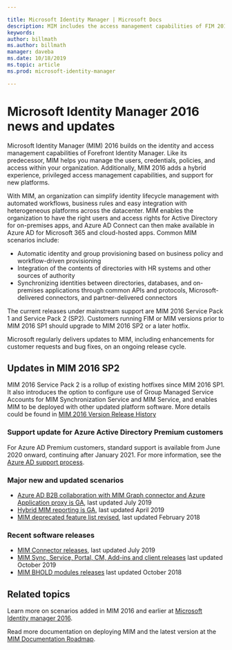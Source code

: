 ```yaml
---

title: Microsoft Identity Manager | Microsoft Docs
description: MIM includes the access management capabilities of FIM 2010 and helps you manage users, credentials, policies, and access within your organization.
keywords:
author: billmath
ms.author: billmath
manager: daveba
ms.date: 10/18/2019
ms.topic: article
ms.prod: microsoft-identity-manager

---
```


# Microsoft Identity Manager 2016 news and updates

Microsoft Identity Manager (MIM) 2016 builds on the identity and access management capabilities of Forefront Identity Manager. Like its predecessor, MIM helps you manage the users, credentials, policies, and access within your organization.  Additionally, MIM 2016 adds a hybrid experience, privileged access management capabilities, and support for new platforms.


With MIM, an organization can simplify identity lifecycle management with automated workflows, business rules and easy integration with heterogeneous platforms across the datacenter. MIM enables the organization to have the right users and access rights for Active Directory for on-premises apps, and Azure AD Connect can then make available in Azure AD for Microsoft 365 and cloud-hosted apps. Common MIM scenarios include:
 - Automatic identity and group provisioning based on business policy and workflow-driven provisioning
 - Integration of the contents of directories with HR systems and other sources of authority
 - Synchronizing identities between directories, databases, and on-premises applications through common APIs and protocols, Microsoft-delivered connectors, and partner-delivered connectors

The current releases under mainstream support are MIM 2016 Service Pack 1 and Service Pack 2 (SP2).  Customers running FIM or MIM versions prior to MIM 2016 SP1 should upgrade to MIM 2016 SP2 or a later hotfix.

Microsoft regularly delivers updates to MIM, including enhancements for customer requests and bug fixes, on an ongoing release cycle.

## Updates in MIM 2016 SP2

MIM 2016 Service Pack 2 is a rollup of existing hotfixes since MIM 2016 SP1. It also introduces the option to configure use of Group Managed Service Accounts for MIM Synchronization Service and MIM Service, and enables MIM to be deployed with other updated platform software. More details could be found in [MIM 2016 Version Release History](./reference/version-history.md)

### Support update for Azure Active Directory Premium customers
For Azure AD Premium customers, standard support is available from June 2020 onward, continuing after January 2021. For more information, see the [Azure AD support process](support-update-for-azure-active-directory-premium-customers.md).

### Major new and updated scenarios

- [Azure AD B2B collaboration with MIM Graph connector and Azure Application proxy is GA](microsoft-identity-manager-2016-graph-b2b-scenario.md), last updated July 2019
- [Hybrid MIM reporting is GA](https://cloudblogs.microsoft.com/enterprisemobility/2018/02/23/hybrid-mim-reporting-now-available-in-azure-active-directory/), last updated April 2019
- [MIM deprecated feature list revised](microsoft-identity-manager-2016-deprecated-features.md), last updated February 2018

### Recent software releases

- [MIM Connector releases](./reference/microsoft-identity-manager-2016-connector-version-history.md), last updated July 2019
- [MIM Sync, Service, Portal, CM, Add-ins and client releases](./reference/version-history.md) last updated October 2019
- [MIM BHOLD modules releases](./reference/version-bhold-history.md) last updated October 2018




## Related topics

Learn more on scenarios added in MIM 2016 and earlier at [Microsoft Identity manager 2016](microsoft-identity-manager-2016.md).

Read more documentation on deploying MIM and the latest version at the [MIM Documentation Roadmap](https://docs.microsoft.com/microsoft-identity-manager/).

